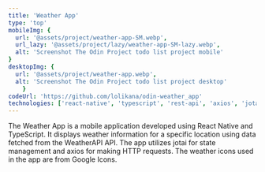 ```yaml
---
title: 'Weather App'
type: 'top'
mobileImg: {
  url: '@assets/project/weather-app-SM.webp',
  url_lazy: '@assets/project/lazy/weather-app-SM-lazy.webp',
  alt: 'Screenshot The Odin Project todo list project mobile'
}
desktopImg: {
  url: '@assets/project/weather-app.webp',
  alt: 'Screenshot The Odin Project todo list project desktop'
	}
codeUrl: 'https://github.com/lolikana/odin-weather_app'
technologies: ['react-native', 'typescript', 'rest-api', 'axios', 'jotai']
---
```


The Weather App is a mobile application developed using React Native and TypeScript. It displays weather information for a specific location using data fetched from the WeatherAPI API. The app utilizes jotai for state management and axios for making HTTP requests. The weather icons used in the app are from Google Icons.

